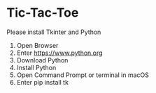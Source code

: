 # Tic-Tac-Toe
Please install Tkinter and Python
1. Open Browser
2. Enter https://www.python.org
3. Download Python
4. Install Python
5. Open Command Prompt or terminal in macOS
6. Enter pip install tk
